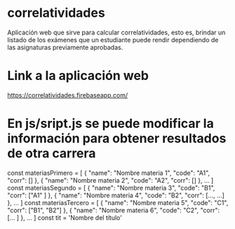 # correlatividades
Aplicación web que sirve para calcular correlatividades, esto es, brindar un listado de los exámenes que un estudiante puede rendir dependiendo de las asignaturas previamente aprobadas.

# Link a la aplicación web
https://correlatividades.firebaseapp.com/ 

# En js/sript.js se puede modificar la información para obtener resultados de otra carrera
const materiasPrimero = [
    { "name": "Nombre materia 1", "code": "A1", "corr": [] },
    { "name": "Nombre materia 2", "code": "A2", "corr": [] },
    ...
]
const materiasSegundo = [
    { "name": "Nombre materia 3", "code": "B1", "corr": ["A1" ] },
    { "name": "Nombre materia 4", "code": "B2", "corr": [..., ...] },
    ...
]
const materiasTercero = [
    { "name": "Nombre materia 5", "code": "C1", "corr": ["B1", "B2"] },
    { "name": "Nombre materia 6", "code": "C2", "corr": [... ] },
    ...
]
const tit = 'Nombre del título'
